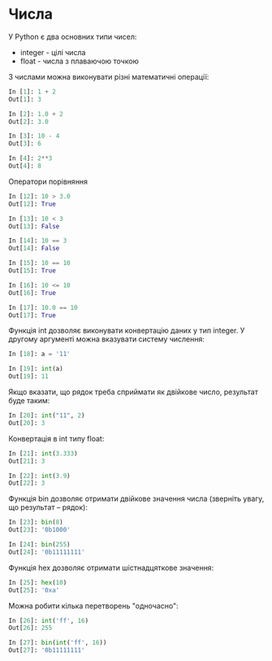 # Числа

У Python є два основних типи чисел:

* integer - цілі числа
* float - числа з плаваючою точкою

З числами можна виконувати різні математичні операції:

```python
In [1]: 1 + 2
Out[1]: 3

In [2]: 1.0 + 2
Out[2]: 3.0

In [3]: 10 - 4
Out[3]: 6

In [4]: 2**3
Out[4]: 8
```


Оператори порівняння

```python
In [12]: 10 > 3.0
Out[12]: True

In [13]: 10 < 3
Out[13]: False

In [14]: 10 == 3
Out[14]: False

In [15]: 10 == 10
Out[15]: True

In [16]: 10 <= 10
Out[16]: True

In [17]: 10.0 == 10
Out[17]: True
```

Функція int дозволяє виконувати конвертацію даних у тип integer.
У другому аргументі можна вказувати систему числення:

```python
In [18]: a = '11'

In [19]: int(a)
Out[19]: 11
```

Якщо вказати, що рядок треба сприймати як двійкове число, результат буде таким:

```python
In [20]: int("11", 2)
Out[20]: 3
```

Конвертація в int типу float:

```python
In [21]: int(3.333)
Out[21]: 3

In [22]: int(3.9)
Out[22]: 3
```

Функція bin дозволяє отримати двійкове значення числа (зверніть увагу, що
результат – рядок):

```python
In [23]: bin(8)
Out[23]: '0b1000'

In [24]: bin(255)
Out[24]: '0b11111111'
```

Функція hex дозволяє отримати шістнадцяткове значення:

```python
In [25]: hex(10)
Out[25]: '0xa'
```

Можна робити кілька перетворень "одночасно":

```python
In [26]: int('ff', 16)
Out[26]: 255

In [27]: bin(int('ff', 16))
Out[27]: '0b11111111'
```
